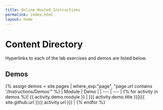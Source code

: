 ```yaml
---
title: Online Hosted Instructions
permalink: index.html
layout: home
---
```


# Content Directory

Hyperlinks to each of the lab exercises and demos are listed below.


## Demos

{% assign demos = site.pages | where_exp:"page", "page.url contains '/Instructions/Demos'" %}
| Module | Demo |
| --- | --- | 
{% for activity in demos  %}| {{ activity.demo.module }} | [{{ activity.demo.title }}]({{ site.github.url }}{{ activity.url }}) |
{% endfor %}
